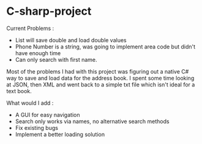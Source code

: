 # C-sharp-project
Current Problems :
- List will save double and load double values
- Phone Number is a string, was going to implement area code but didn't have enough time
- Can only search with first name.

Most of the problems I had with this project was figuring out a native C# way to save and load data for the address book. I spent some time looking at JSON, then XML and went back to a simple txt file which isn't ideal for a text book.

What would I add :
- A GUI for easy navigation
- Search only works via names, no alternative search methods
- Fix existing bugs
- Implement a better loading solution
